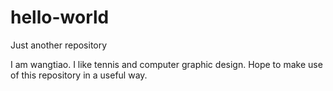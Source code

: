 # hello-world
Just another repository

I am wangtiao. I like tennis and computer graphic design. Hope to make use of this repository in a useful way.
